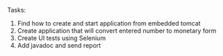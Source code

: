 Tasks:
1. Find how to create and start application from embedded tomcat
2. Create application that will convert entered number to monetary form
3. Create UI tests using Selenium
4. Add javadoc and send report
